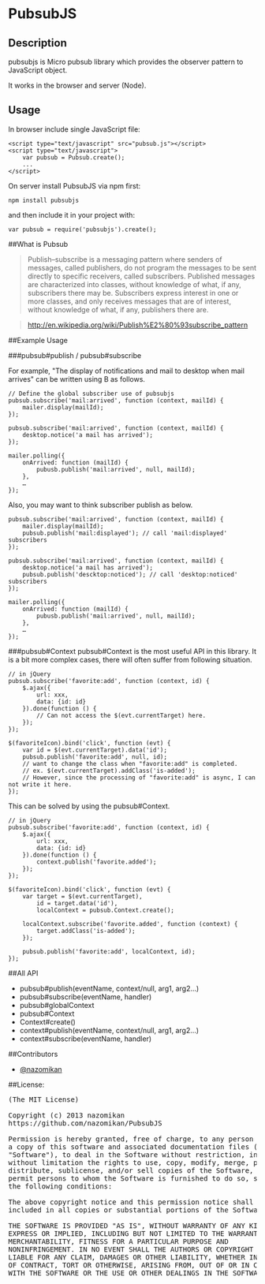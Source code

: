 PubsubJS
===

## Description

pubsubjs is Micro pubsub library which provides the observer pattern to JavaScript object.

It works in the browser and server (Node).


## Usage

In browser include single JavaScript file:

    <script type="text/javascript" src="pubsub.js"></script>
    <script type="text/javascript">
        var pubsub = Pubsub.create();
        ...
    </script>

On server install PubsubJS via npm first:

    npm install pubsubjs

and then include it in your project with:

    var pubsub = require('pubsubjs').create();

##What is Pubsub

>Publish–subscribe is a messaging pattern where senders of messages, called publishers, do not program the messages to be sent directly to specific receivers, called subscribers. Published messages are characterized into classes, without knowledge of what, if any, subscribers there may be. Subscribers express interest in one or more classes, and only receives messages that are of interest, without knowledge of what, if any, publishers there are.

>http://en.wikipedia.org/wiki/Publish%E2%80%93subscribe_pattern



##Example Usage

###pubsub#publish / pubsub#subscribe

For example, "The display of notifications and mail to desktop when mail arrives" can be written using B as follows.

    // Define the global subscriber use of pubsubjs
    pubsub.subscribe('mail:arrived', function (context, mailId) {
        mailer.display(mailId);
    });

    pubsub.subscribe('mail:arrived', function (context, mailId) {
        desktop.notice('a mail has arrived');
    });

    mailer.polling({
        onArrived: function (mailId) {
            pubusb.publish('mail:arrived', null, mailId);
        },
        …
    });


Also, you may want to think subscriber publish as below.

    pubsub.subscribe('mail:arrived', function (context, mailId) {
        mailer.display(mailId);
        pubsub.publish('mail:displayed'); // call 'mail:displayed' subscribers
    });

    pubsub.subscribe('mail:arrived', function (context, mailId) {
        desktop.notice('a mail has arrived');
        pubsub.publish('descktop:noticed'); // call 'desktop:noticed' subscribers
    });

    mailer.polling({
        onArrived: function (mailId) {
            pubusb.publish('mail:arrived', null, mailId);
        },
        …
    });

###pubsub#Context
pubsub#Context is the most useful API in this library.
It is a bit more complex cases, there will often suffer from following situation.

    // in jQuery
    pubsub.subscribe('favorite:add', function (context, id) {
        $.ajax({
            url: xxx,
            data: {id: id}
        }).done(function () {
            // Can not access the $(evt.currentTarget) here.
        });
    });

    $(favoriteIcon).bind('click', function (evt) {
        var id = $(evt.currentTarget).data('id');
        pubsub.publish('favorite:add', null, id);
        // want to change the class when "favorite:add" is completed.
        // ex. $(evt.currentTarget).addClass('is-added');
        // However, since the processing of "favorite:add" is async, I can not write it here.
    });

This can be solved by using the pubsub#Context.

    // in jQuery
    pubsub.subscribe('favorite:add', function (context, id) {
        $.ajax({
            url: xxx,
            data: {id: id}
        }).done(function () {
            context.publish('favorite.added');
        });
    });

    $(favoriteIcon).bind('click', function (evt) {
        var target = $(evt.currentTarget),
            id = target.data('id'),
            localContext = pubsub.Context.create();

        localContext.subscribe('favorite.added', function (context) {
            target.addClass('is-added');
        });

        pubsub.publish('favorite:add', localContext, id);
    });

##All API
 * pubsub#publish(eventName, context/null, arg1, arg2...)
 * pubsub#subscribe(eventName, handler)
 * pubsub#globalContext
 * pubsub#Context
 * Context#create()
 * context#publish(eventName, context/null, arg1, arg2...)
 * context#subscribe(eventName, handler)


##Contributors

* [@nazomikan](http://github.com/nazomikan)

##License:
<pre>
(The MIT License)

Copyright (c) 2013 nazomikan
https://github.com/nazomikan/PubsubJS

Permission is hereby granted, free of charge, to any person obtaining
a copy of this software and associated documentation files (the
"Software"), to deal in the Software without restriction, including
without limitation the rights to use, copy, modify, merge, publish,
distribute, sublicense, and/or sell copies of the Software, and to
permit persons to whom the Software is furnished to do so, subject to
the following conditions:

The above copyright notice and this permission notice shall be
included in all copies or substantial portions of the Software.

THE SOFTWARE IS PROVIDED "AS IS", WITHOUT WARRANTY OF ANY KIND,
EXPRESS OR IMPLIED, INCLUDING BUT NOT LIMITED TO THE WARRANTIES OF
MERCHANTABILITY, FITNESS FOR A PARTICULAR PURPOSE AND
NONINFRINGEMENT. IN NO EVENT SHALL THE AUTHORS OR COPYRIGHT HOLDERS BE
LIABLE FOR ANY CLAIM, DAMAGES OR OTHER LIABILITY, WHETHER IN AN ACTION
OF CONTRACT, TORT OR OTHERWISE, ARISING FROM, OUT OF OR IN CONNECTION
WITH THE SOFTWARE OR THE USE OR OTHER DEALINGS IN THE SOFTWARE.
</pre>

